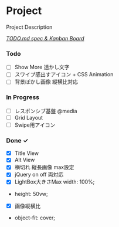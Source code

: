 # Project

Project Description

<em>[TODO.md spec & Kanban Board](https://bit.ly/3fCwKfM)</em>

### Todo

- [ ] Show More 透かし文字  
- [ ] スワイプ感出すアイコン + CSS Animation  
- [ ] 背景ぼかし画像 縦横比対応  

### In Progress

- [ ] レスポンシブ基盤 @media  
- [ ] Grid Layout  
- [ ] Swipe用アイコン  

### Done ✓

- [x] Title View  
- [x] Alt View  
- [x] 横切れ 縦長画像 max設定  
- [x] jQuery  on off 両対応  
- [x] LightBox大きさMax width: 100%;  
- height: 50vw;  
- [x] 画像縦横比  
- object-fit: cover;  

